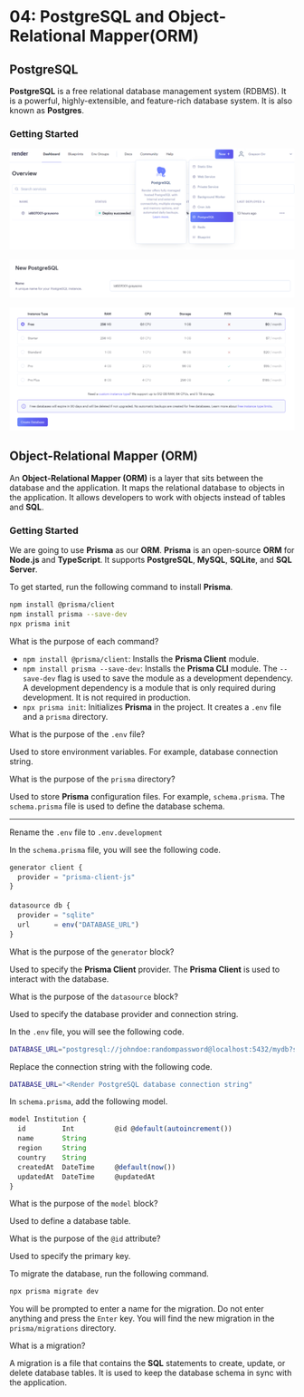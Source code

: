# 04: PostgreSQL and Object-Relational Mapper(ORM)

## PostgreSQL

**PostgreSQL** is a free relational database management system (RDBMS). It is a powerful, highly-extensible, and feature-rich database system. It is also known as **Postgres**.

### Getting Started

![](<../resources (ignore)/img/04/render-1.PNG>)

![](<../resources (ignore)/img/04/render-2.PNG>)


![](<../resources (ignore)/img/04/render-3.PNG>)


## Object-Relational Mapper (ORM)

An **Object-Relational Mapper (ORM)** is a layer that sits between the database and the application. It maps the relational database to objects in the application. It allows developers to work with objects instead of tables and **SQL**.

### Getting Started

We are going to use **Prisma** as our **ORM**. **Prisma** is an open-source **ORM** for **Node.js** and **TypeScript**. It supports **PostgreSQL**, **MySQL**, **SQLite**, and **SQL Server**.

To get started, run the following command to install **Prisma**.

```bash
npm install @prisma/client
npm install prisma --save-dev
npx prisma init
```

What is the purpose of each command?

- `npm install @prisma/client`: Installs the **Prisma Client** module.
- `npm install prisma --save-dev`: Installs the **Prisma CLI** module. The `--save-dev` flag is used to save the module as a development dependency. A development dependency is a module that is only required during development. It is not required in production.
- `npx prisma init`: Initializes **Prisma** in the project. It creates a `.env` file and a `prisma` directory. 

What is the purpose of the `.env` file?

Used to store environment variables. For example, database connection string.

What is the purpose of the `prisma` directory?

Used to store **Prisma** configuration files. For example, `schema.prisma`. The `schema.prisma` file is used to define the database schema.

---

Rename the `.env` file to `.env.development`

In the `schema.prisma` file, you will see the following code.

```javascript
generator client {
  provider = "prisma-client-js"
}

datasource db {
  provider = "sqlite"
  url      = env("DATABASE_URL")
}
```

What is the purpose of the `generator` block?

Used to specify the **Prisma Client** provider. The **Prisma Client** is used to interact with the database.

What is the purpose of the `datasource` block?

Used to specify the database provider and connection string.

In the `.env` file, you will see the following code.

```bash
DATABASE_URL="postgresql://johndoe:randompassword@localhost:5432/mydb?schema=public"
```

Replace the connection string with the following code.

```bash
DATABASE_URL="<Render PostgreSQL database connection string"
```

In `schema.prisma`, add the following model.

```javascript
model Institution {
  id         Int          @id @default(autoincrement())
  name       String
  region     String
  country    String
  createdAt  DateTime     @default(now())
  updatedAt  DateTime     @updatedAt
}
```

What is the purpose of the `model` block?

Used to define a database table.

What is the purpose of the `@id` attribute?
 
Used to specify the primary key.

To migrate the database, run the following command.

```bash
npx prisma migrate dev
```

You will be prompted to enter a name for the migration. Do not enter anything and press the `Enter` key. You will find the new migration in the `prisma/migrations` directory.

What is a migration?

A migration is a file that contains the **SQL** statements to create, update, or delete database tables. It is used to keep the database schema in sync with the application.


